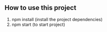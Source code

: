 ## How to use this project

1. npm install (install the project dependencies)
2. npm start (to start project)
